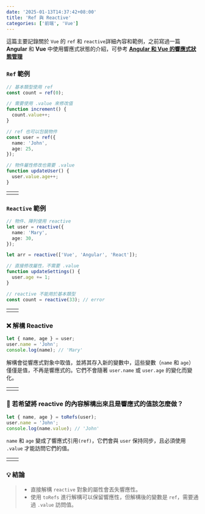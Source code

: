 ```yaml
---
date: '2025-01-13T14:37:42+08:00'
title: 'Ref 與 Reactive'
categories: ['前端', 'Vue']
---
```


這篇主要記錄關於 `Vue` 的 `ref` 和 `reactive`詳細內容和範例，之前寫過一篇 **Angular** 和 **Vue** 中使用響應式狀態的介紹，可參考 **[Angular 和 Vue 的響應式狀態管理](http://localhost:1313/post/angular%E5%92%8Cvue%E7%9A%84%E9%9F%BF%E6%87%89%E5%BC%8F%E7%8B%80%E6%85%8B%E7%AE%A1%E7%90%86/)**

### `Ref` 範例

```ts
// 基本類型使用 ref
const count = ref(0);

// 需要使用 .value 來修改值
function increment() {
  count.value++;
}

// ref 也可以包裝物件
const user = ref({
  name: 'John',
  age: 25,
});

// 物件屬性修改也需要 .value
function updateUser() {
  user.value.age++;
}
```

|     |     |
| --- | --- |
|     |     |

### `Reactive` 範例

```ts
// 物件、陣列使用 reactive
let user = reactive({
  name: 'Mary',
  age: 30,
});

let arr = reactive(['Vue', 'Angular', 'React']);

// 直接修改屬性，不需要 .value
function updateSettings() {
  user.age += 1;
}

// reactive 不能用於基本類型
const count = reactive(33); // error
```

|     |     |
| --- | --- |
|     |     |

### ❌ 解構 Reactive

```ts
let { name, age } = user;
user.name = 'John';
console.log(name); // 'Mary'
```

解構會從響應式對象中取值，並將其存入新的變數中，這些變數（`name` 和 `age`）僅僅是值，不再是響應式的。它們不會隨著 `user.name` 或 `user.age` 的變化而變化。

|     |     |
| --- | --- |
|     |     |

### 💭 若希望將 reactive 的內容解構出來且是響應式的值該怎麼做？

```ts
let { name, age } = toRefs(user);
user.name = 'John';
console.log(name.value); // 'John'
```

`name` 和 `age` 變成了響應式引用`(ref)`，它們會與 `user` 保持同步，且必須使用 `.value` 才能訪問它們的值。

|     |     |
| --- | --- |
|     |     |

### 💡 結論

> - 直接解構 `reactive` 對象的屬性會丟失響應性。
> - 使用 `toRefs` 進行解構可以保留響應性，但解構後的變數是 `ref`，需要通過 `.value` 訪問值。
